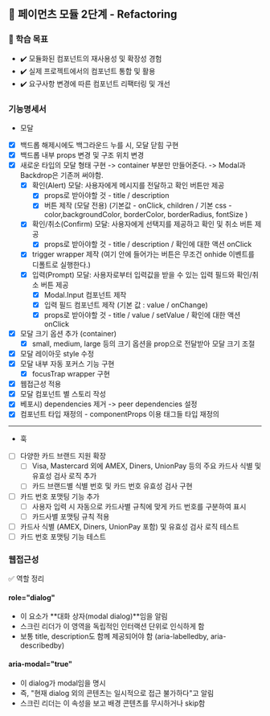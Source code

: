 ## 🚀 페이먼츠 모듈 2단계 - Refactoring

### 📍 학습 목표

- ✔️ 모듈화된 컴포넌트의 재사용성 및 확장성 경험
- ✔️ 실제 프로젝트에서의 컴포넌트 통합 및 활용
- ✔️ 요구사항 변경에 따른 컴포넌트 리팩터링 및 개선

### 기능명세서

- 모달
- [x] 백드롭 해제시에도 백그라운드 누를 시, 모달 닫힘 구현
- [x] 백드롭 내부 props 변경 및 구조 위치 변경
- [x] 새로운 타입의 모달 형태 구현 -> container 부분만 만들어준다. -> Modal과 Backdrop은 기존꺼 써야함.
  - [x] 확인(Alert) 모달: 사용자에게 메시지를 전달하고 확인 버튼만 제공
    - [x] props로 받아야할 것 - title / description
    - [x] 버튼 제작 (모달 전용) (기본값 - onClick, children / 기본 css - color,backgroundColor, borderColor, borderRadius, fontSize )
  - [x] 확인/취소(Confirm) 모달: 사용자에게 선택지를 제공하고 확인 및 취소 버튼 제공
    - [x] props로 받아야할 것 - title / description / 확인에 대한 액션 onClick
  - [x] trigger wrapper 제작 (여기 안에 들어가는 버튼은 무조건 onhide 이벤트를 디폴트로 실행한다.)
  - [x] 입력(Prompt) 모달: 사용자로부터 입력값을 받을 수 있는 입력 필드와 확인/취소 버튼 제공
    - [x] Modal.Input 컴포넌트 제작
    - [x] 입력 필드 컴포넌트 제작 (기본 값 : value / onChange)
    - [x] props로 받아야할 것 - title / value / setValue / 확인에 대한 액션 onClick
- [x] 모달 크기 옵션 추가 (container)
  - [x] small, medium, large 등의 크기 옵션을 prop으로 전달받아 모달 크기 조절
- [x] 모달 레이아웃 style 수정
- [x] 모달 내부 자동 포커스 기능 구현
  - [x] focusTrap wrapper 구현
- [x] 웹접근성 적용
- [x] 모달 컴포넌트 별 스토리 작성
- [x] 베포시) dependencies 제거 -> peer dependencies 설정
- [x] 컴포넌트 타입 재정의 - componentProps 이용 태그들 타입 재정의

---

- 훅
- [ ] 다양한 카드 브랜드 지원 확장
  - [ ] Visa, Mastercard 외에 AMEX, Diners, UnionPay 등의 주요 카드사 식별 및 유효성 검사 로직 추가
  - [ ] 카드 브랜드별 식별 번호 및 카드 번호 유효성 검사 구현
- [ ] 카드 번호 포맷팅 기능 추가
  - [ ] 사용자 입력 시 자동으로 카드사별 규칙에 맞게 카드 번호를 구분하여 표시
  - [ ] 카드사별 포맷팅 규칙 적용
- [ ] 카드사 식별 (AMEX, Diners, UnionPay 포함) 및 유효성 검사 로직 테스트
- [ ] 카드 번호 포맷팅 기능 테스트

### 웹접근성

✅ 역할 정리

#### role="dialog"

- 이 요소가 **대화 상자(modal dialog)**임을 알림
- 스크린 리더가 이 영역을 독립적인 인터랙션 단위로 인식하게 함
- 보통 title, description도 함께 제공되어야 함 (aria-labelledby, aria-describedby)

#### aria-modal="true"

- 이 dialog가 modal임을 명시
- 즉, "현재 dialog 외의 콘텐츠는 일시적으로 접근 불가하다"고 알림
- 스크린 리더는 이 속성을 보고 배경 콘텐츠를 무시하거나 skip함
